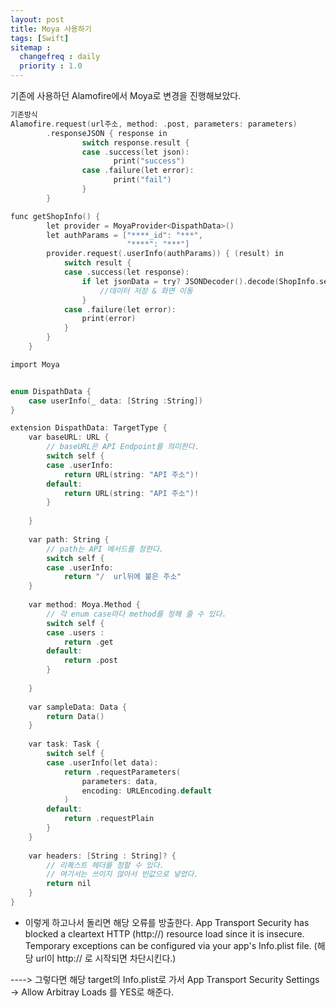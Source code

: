 ```yaml
---
layout: post
title: Moya 사용하기
tags: [Swift]
sitemap :
  changefreq : daily
  priority : 1.0
---
```


기존에 사용하던 Alamofire에서 Moya로 변경을 진행해보았다.

```c
기존방식
Alamofire.request(url주소, method: .post, parameters: parameters)
        .responseJSON { response in
                switch response.result {
                case .success(let json):
                       print("success")
                case .failure(let error):
                       print("fail")
                }
        }
```


```c
func getShopInfo() {
        let provider = MoyaProvider<DispathData>()
        let authParams = ["****_id": "***",
                          "****": "***"]
        provider.request(.userInfo(authParams)) { (result) in
            switch result {
            case .success(let response):
                if let jsonData = try? JSONDecoder().decode(ShopInfo.self, from: response.data) {
                    //데이터 저장 & 화면 이동  
                }
            case .failure(let error):
                print(error)
            }
        }
    }
```


```c
import Moya


enum DispathData {
    case userInfo(_ data: [String :String])
}

extension DispathData: TargetType {
    var baseURL: URL {
        // baseURL은 API Endpoint를 의미한다.
        switch self {
        case .userInfo:
            return URL(string: "API 주소")!
        default:
            return URL(string: "API 주소")!
        }
        
    }
    
    var path: String {
        // path는 API 메서드를 정한다.
        switch self { 
        case .userInfo:
            return "/  url뒤에 붙은 주소"
    }
    
    var method: Moya.Method {
        // 각 enum case마다 method를 정해 줄 수 있다.
        switch self {
        case .users :
            return .get
        default:
            return .post
        }
        
    }
    
    var sampleData: Data {
        return Data()
    }
    
    var task: Task {               
        switch self {
        case .userInfo(let data):
            return .requestParameters(
                parameters: data,
                encoding: URLEncoding.default
            )
        default:
            return .requestPlain
        }
    }
    
    var headers: [String : String]? {
        // 리퀘스트 헤더를 정할 수 있다.
        // 여기서는 쓰이지 않아서 빈값으로 넣었다.
        return nil
    }
}

```
- 이렇게 하고나서 돌리면 해당 오류를 방출한다.
App Transport Security has blocked a cleartext HTTP (http://) resource load since it is insecure. Temporary exceptions can be configured via your app's Info.plist file. (해당 url이 http:// 로 시작되면 차단시킨다.)

----> 그렇다면 해당 target의 Info.plist로 가서 App Transport Security Settings -> Allow Arbitray Loads 를 YES로 해준다.
